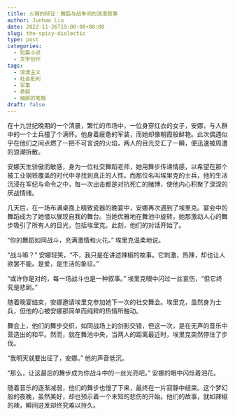 ```yaml
---
title: 火辣的辩证：舞蹈与战争间的浪漫叙事
author: Junhao Liu
date: 2022-11-26T19:00:00+08:00
slug: the-spicy-dialectic
type: post
categories:
  - 短篇小说
  - 文学创作
tags:
  - 浪漫主义
  - 社会批判
  - 军事
  - 悬疑
  - 细腻的笔触
draft: false
---
```


在十九世纪晚期的一个清晨，繁忙的市场中，一位身穿红衣的女子，安娜，与人群中的一个士兵撞了个满怀。他身着疲惫的军装，而她却像朝霞般鲜艳。此次偶遇似乎在他们之间点燃了一把不可言说的火焰，两人的目光交汇了一瞬，便迅速被周遭的浪潮拆散。

安娜天生骄傲而敏感，身为一位社交舞蹈老师，她用舞步传递情感，以希望在那个被工业钢铁覆盖的时代中寻找到真正的人性。而那位名叫埃里克的士兵，他的生活沉浸在军纪与命令之中，每一次出击都是对抗死亡的赌博，使他内心积聚了深深的厌战情绪。

几天后，在一场布满桌面上精致瓷器的晚宴中，安娜再次遇到了埃里克。宴会中的舞蹈成为了她借以展现自我的舞台。当她优雅地在舞池中旋转，她那激动人心的舞步吸引了所有人的目光，包括埃里克。此刻，他们的对话开始了。

“你的舞蹈如同战斗，充满激情和火花。” 埃里克温柔地说。

“战斗嘛？” 安娜轻笑，“不，我只是在讲述辣椒的故事。它刺激，热辣，却也让人欲罢不能。是爱，是生活的象征。”

“或许你是对的，每一场战斗也是一种叙事。” 埃里克眼中闪过一丝哀伤，“但它终究是悲剧。”

随着晚宴结束，安娜邀请埃里克参加她下一次的社交舞会。埃里克，虽然身为士兵，但他的心被安娜那简单而纯粹的热情所触动。

舞会上，他们的舞步交织，如同战场上的剑影交错，但这一次，是在无声的音乐中营造出的和平。然而，就在舞池中央，当两人的距离最近时，埃里克突然停住了步伐。

“我明天就要出征了，安娜。” 他的声音低沉。

“那么，让这最后的舞步成为你战斗中的一丝光亮吧。” 安娜的眼中闪烁着泪花。

随着音乐的逐渐减弱，他们的舞步也慢了下来，最终在一片寂静中结束。这个梦幻般的夜晚，虽然美好，却也预示着一个未知的悲伤的开始。他们的故事，就如辣椒的辣，瞬间迸发却终究难以持久。